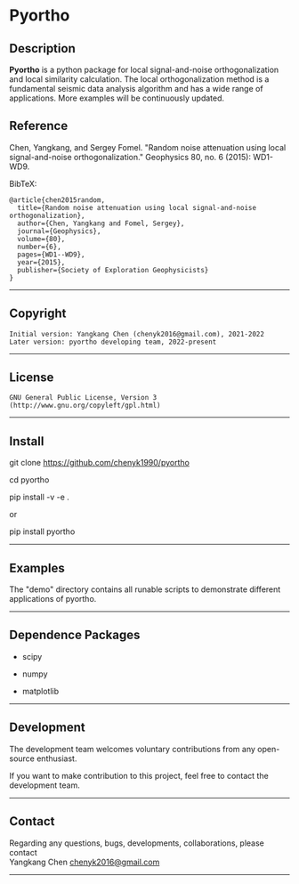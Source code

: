 **Pyortho**
======

## Description

**Pyortho** is a python package for local signal-and-noise orthogonalization and local similarity calculation. The local orthogonalization method is a fundamental seismic data analysis algorithm and has a wide range of applications. More examples will be continuously updated. 

## Reference

Chen, Yangkang, and Sergey Fomel. "Random noise attenuation using local signal-and-noise orthogonalization." Geophysics 80, no. 6 (2015): WD1-WD9.

BibTeX:

	@article{chen2015random,
	  title={Random noise attenuation using local signal-and-noise orthogonalization},
	  author={Chen, Yangkang and Fomel, Sergey},
	  journal={Geophysics},
	  volume={80},
	  number={6},
	  pages={WD1--WD9},
	  year={2015},
	  publisher={Society of Exploration Geophysicists}
	}

-----------
## Copyright
    Initial version: Yangkang Chen (chenyk2016@gmail.com), 2021-2022
	Later version: pyortho developing team, 2022-present
-----------

## License
    GNU General Public License, Version 3
    (http://www.gnu.org/copyleft/gpl.html)   

-----------

## Install

git clone https://github.com/chenyk1990/pyortho

cd pyortho

pip install -v -e .

or

pip install pyortho

-----------

## Examples
The "demo" directory contains all runable scripts to demonstrate different applications of pyortho. 

-----------

## Dependence Packages
* scipy 

* numpy 

* matplotlib

-----------

## Development
The development team welcomes voluntary contributions from any open-source enthusiast.  

If you want to make contribution to this project, feel free to contact the development team. 

-----------
## Contact
Regarding any questions, bugs, developments, collaborations, please contact  
    Yangkang Chen
    chenyk2016@gmail.com

-----------


